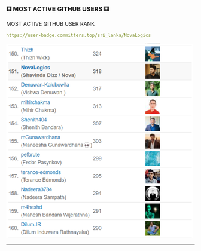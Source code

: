 ### ⛾ MOST ACTIVE GITHUB USERS ⛾

MOST ACTIVE GITHUB USER RANK

```yaml
https://user-badge.committers.top/sri_lanka/NovaLogics
```

<img src="../screenshots/sri_lanka.png" width="500" height="520" />

<hr>